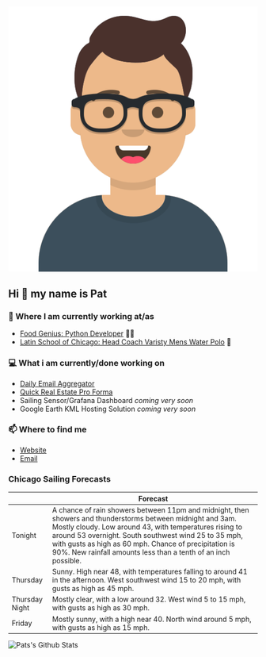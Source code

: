 [![Social banner for p-j-falconer](https://raw.githubusercontent.com/P-J-FALCONER/P-J-FALCONER/master/assets/avataaars.svg)](https://patfalconer.com/)
## Hi :wave: my name is Pat

### 💼 Where I am currently working at/as
- [Food Genius: Python Developer](https://getfoodgenius.com/) 🍔🐍
- [Latin School of Chicago: Head Coach Varisty Mens Water Polo](https://www.latinschool.org/) 🤽


### 💻 What i am currently/done working on
 - [Daily Email Aggregator](https://github.com/P-J-FALCONER/dott_daily_mail)
 - [Quick Real Estate Pro Forma](https://github.com/P-J-FALCONER/henry)
 - Sailing Sensor/Grafana Dashboard *coming very soon*
 - Google Earth KML Hosting Solution *coming very soon*

### 📫 Where to find me
 - [Website](https://patfalconer.com/)
 - [Email](mailto:patrick.j.falconer@gmail.com)


### Chicago Sailing Forecasts
|   | Forecast  |
|---|---|
| Tonight | A chance of rain showers between 11pm and midnight, then showers and thunderstorms between midnight and 3am. Mostly cloudy. Low around 43, with temperatures rising to around 53 overnight. South southwest wind 25 to 35 mph, with gusts as high as 60 mph. Chance of precipitation is 90%. New rainfall amounts less than a tenth of an inch possible. |
| Thursday | Sunny. High near 48, with temperatures falling to around 41 in the afternoon. West southwest wind 15 to 20 mph, with gusts as high as 45 mph. |
| Thursday Night | Mostly clear, with a low around 32. West wind 5 to 15 mph, with gusts as high as 30 mph. |
| Friday | Mostly sunny, with a high near 40. North wind around 5 mph, with gusts as high as 15 mph. |

![Pats's Github Stats](https://github-readme-stats.vercel.app/api?username=p-j-falconer&show_icons=true&theme=radical)
